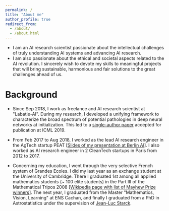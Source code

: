 ```yaml
---
permalink: /
title: "About me"
author_profile: true
redirect_from: 
  - /about/
  - /about.html
---
```


- I am an AI research scientist passionate about the intellectual challenges of truly understanding AI systems and advancing AI research. 
- I am also passionate about the ethical and societal aspects related to the AI revolution. I sincerely wish to devote my skills to meaningful projects that will bring sustainable, harmonious and fair solutions to the great challenges ahead of us.

# Background

- Since Sep 2018, I work as freelance and AI research scientist at "Labatie-AI". During my research, I developed a unifying framework to characterize the broad spectrum of potential pathologies in deep neural networks at initialization. This led to a [single-author paper](https://arxiv.org/abs/1811.03087) accepted for publication at ICML 2019.

- From Feb 2017 to Aug 2018, I worked as the lead AI research engineer in the AgTech startup PEAT [[Slides of my presentation at Berlin AI](/files/2018-05-23-BerlinAI.pdf)]. I also worked as AI research engineer in 2 CleanTech startups in Paris from 2012 to 2017.

- Concerning my education, I went through the very selective French system of Grandes Ecoles. I did my last year as an exchange student at the University of Cambridge. There I graduated 1st among all applied mathematics students (~ 100 elite students) in the Part III of the Mathematical Tripos 2008 [[Wikipedia page with list of Mayhew Prize winners](https://en.wikipedia.org/wiki/Mayhew_Prize)]. The next year, I graduated from the Master "Mathematics, Vision, Learning" at ENS Cachan, and finally I graduated from a PhD in Astrostatistics under the supervision of [Jean-Luc Starck](http://jstarck.cosmostat.org/).
